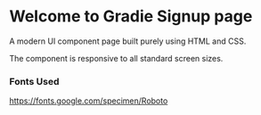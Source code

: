 
# Welcome to Gradie Signup page

A modern UI component page built purely using HTML and CSS.

The component is responsive to all standard screen sizes.


### Fonts Used

https://fonts.google.com/specimen/Roboto



